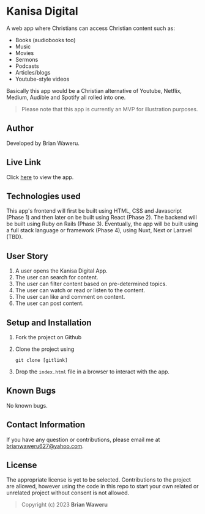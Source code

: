 # Kanisa Digital
A web app where Christians can access Christian content such as:
- Books (audiobooks too)
- Music
- Movies
- Sermons
- Podcasts
- Articles/blogs
- Youtube-style videos

Basically this app would be a Christian alternative of Youtube, Netflix, Medium, Audible and Spotify all rolled into one.

>Please note that this app is currently an MVP for illustration purposes.

## Author
Developed by Brian Waweru.

## Live Link
Click [here](https://dexterbrian.github.io/Kanisa-Digital/) to view the app.

## Technologies used
This app's frontend will first be built using HTML, CSS and Javascript (Phase 1) and then later on be built using React (Phase 2). The backend will be built using Ruby on Rails (Phase 3). Eventually, the app will be built using a full stack language or framework (Phase 4), using Nuxt, Next or Laravel (TBD).

## User Story
1. A user opens the Kanisa Digital App.
2. The user can search for content.
3. The user can filter content based on pre-determined topics.
4. The user can watch or read or listen to the content.
5. The user can like and comment on content.
6. The user can post content.

## Setup and Installation
1. Fork the project on Github
2. Clone the project using
   
   ```git clone [gitlink]```
3. Drop the ```index.html``` file in a browser to interact with the app.

## Known Bugs
No known bugs.

## Contact Information
If you have any question or contributions, please email me at [brianwaweru627@yahoo.com](mailto:brianwaweru627@yahoo.com).

## License
The appropriate license is yet to be selected. Contributions to the project are allowed, however using the code in this repo to start your own related or unrelated project without consent is not allowed.

>Copyright (c) 2023 **Brian Waweru**

